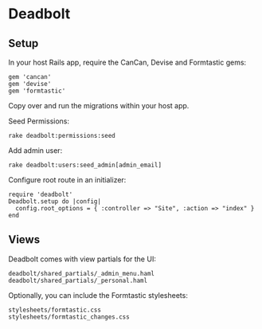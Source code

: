 # Deadbolt

## Setup
In your host Rails app, require the CanCan, Devise and Formtastic gems:

    gem 'cancan'
    gem 'devise'
    gem 'formtastic'

Copy over and run the migrations within your host app.

Seed Permissions:

    rake deadbolt:permissions:seed

Add admin user:

    rake deadbolt:users:seed_admin[admin_email]

Configure root route in an initializer:

    require 'deadbolt'
    Deadbolt.setup do |config|
      config.root_options = { :controller => "Site", :action => "index" }
    end

## Views
Deadbolt comes with view partials for the UI:

    deadbolt/shared_partials/_admin_menu.haml
    deadbolt/shared_partials/_personal.haml

Optionally, you can include the Formtastic stylesheets:

    stylesheets/formtastic.css
    stylesheets/formtastic_changes.css
